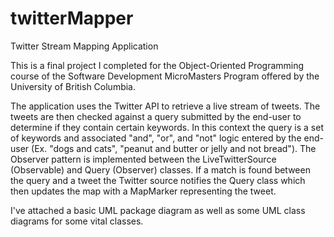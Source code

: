 # twitterMapper
Twitter Stream Mapping Application

   This is a final project I completed for the Object-Oriented Programming course of the Software Development MicroMasters Program offered by the University of British Columbia.
     
   The application uses the Twitter API to retrieve a live stream of tweets. The tweets are then checked against a query submitted by the end-user to determine if they contain certain keywords. In this context the query is a set of keywords and associated "and", "or", and "not" logic entered by the end-user (Ex. "dogs and cats", "peanut and butter or jelly and not bread"). The Observer pattern is implemented between the LiveTwitterSource (Observable) and Query (Observer) classes. If a match is found between the query and a tweet the Twitter source notifies the Query class which then updates the map with a MapMarker representing the tweet.

I've attached a basic UML package diagram as well as some UML class diagrams for some vital classes. 

